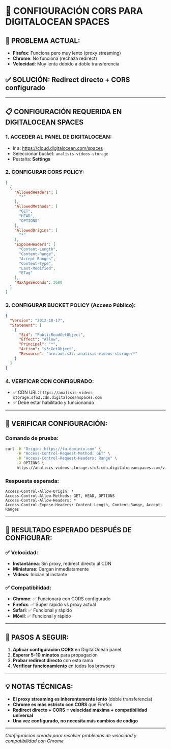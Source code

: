 # 🔧 CONFIGURACIÓN CORS PARA DIGITALOCEAN SPACES

## 🎯 PROBLEMA ACTUAL:
- **Firefox**: Funciona pero muy lento (proxy streaming)
- **Chrome**: No funciona (rechaza redirect)
- **Velocidad**: Muy lenta debido a doble transferencia

## ✅ SOLUCIÓN: Redirect directo + CORS configurado

---

## 📋 CONFIGURACIÓN REQUERIDA EN DIGITALOCEAN SPACES

### 1. **ACCEDER AL PANEL DE DIGITALOCEAN:**
- Ir a: https://cloud.digitalocean.com/spaces
- Seleccionar bucket: `analisis-videos-storage`
- Pestaña: **Settings**

### 2. **CONFIGURAR CORS POLICY:**

```json
[
  {
    "AllowedHeaders": [
      "*"
    ],
    "AllowedMethods": [
      "GET",
      "HEAD",
      "OPTIONS"
    ],
    "AllowedOrigins": [
      "*"
    ],
    "ExposeHeaders": [
      "Content-Length",
      "Content-Range",
      "Accept-Ranges",
      "Content-Type",
      "Last-Modified",
      "ETag"
    ],
    "MaxAgeSeconds": 3600
  }
]
```

### 3. **CONFIGURAR BUCKET POLICY (Acceso Público):**

```json
{
  "Version": "2012-10-17",
  "Statement": [
    {
      "Sid": "PublicReadGetObject",
      "Effect": "Allow",
      "Principal": "*",
      "Action": "s3:GetObject",
      "Resource": "arn:aws:s3:::analisis-videos-storage/*"
    }
  ]
}
```

### 4. **VERIFICAR CDN CONFIGURADO:**
- ✅ CDN URL: `https://analisis-videos-storage.sfo3.cdn.digitaloceanspaces.com`
- ✅ Debe estar habilitado y funcionando

---

## 🧪 VERIFICAR CONFIGURACIÓN:

### **Comando de prueba:**
```bash
curl -H "Origin: https://tu-dominio.com" \
     -H "Access-Control-Request-Method: GET" \
     -H "Access-Control-Request-Headers: Range" \
     -X OPTIONS \
     https://analisis-videos-storage.sfo3.cdn.digitaloceanspaces.com/videos/1758339184_100_SECUENCIAS_TRY_200925002258.mp4
```

### **Respuesta esperada:**
```
Access-Control-Allow-Origin: *
Access-Control-Allow-Methods: GET, HEAD, OPTIONS
Access-Control-Allow-Headers: *
Access-Control-Expose-Headers: Content-Length, Content-Range, Accept-Ranges
```

---

## 🎯 RESULTADO ESPERADO DESPUÉS DE CONFIGURAR:

### ✅ **Velocidad:**
- **Instantánea**: Sin proxy, redirect directo al CDN
- **Miniaturas**: Cargan inmediatamente
- **Videos**: Inician al instante

### ✅ **Compatibilidad:**
- **Chrome**: ✅ Funcionará con CORS configurado
- **Firefox**: ✅ Súper rápido vs proxy actual
- **Safari**: ✅ Funcional y rápido
- **Móvil**: ✅ Funcional y rápido

---

## 🔧 PASOS A SEGUIR:

1. **Aplicar configuración CORS** en DigitalOcean panel
2. **Esperar 5-10 minutos** para propagación
3. **Probar redirect directo** con esta rama
4. **Verificar funcionamiento** en todos los browsers

---

## 💡 NOTAS TÉCNICAS:

- **El proxy streaming es inherentemente lento** (doble transferencia)
- **Chrome es más estricto con CORS** que Firefox
- **Redirect directo + CORS = velocidad máxima + compatibilidad universal**
- **Una vez configurado, no necesita más cambios de código**

---

*Configuración creada para resolver problemas de velocidad y compatibilidad con Chrome*